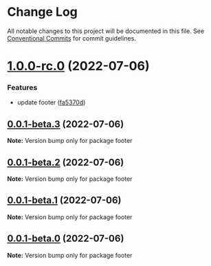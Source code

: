 # Change Log

All notable changes to this project will be documented in this file.
See [Conventional Commits](https://conventionalcommits.org) for commit guidelines.

# [1.0.0-rc.0](https://github.com/matthewgallo/releases-test/compare/v0.0.1-beta.4...v1.0.0-rc.0) (2022-07-06)


### Features

* update footer ([fa5370d](https://github.com/matthewgallo/releases-test/commit/fa5370d75ace199bfa58582ab488f9fd17cf2014))





## [0.0.1-beta.3](https://github.com/matthewgallo/releases-test/compare/v0.0.1-beta.2...v0.0.1-beta.3) (2022-07-06)

**Note:** Version bump only for package footer





## [0.0.1-beta.2](https://github.com/matthewgallo/releases-test/compare/v0.0.1-beta.1...v0.0.1-beta.2) (2022-07-06)

**Note:** Version bump only for package footer





## [0.0.1-beta.1](https://github.com/matthewgallo/releases-test/compare/v0.0.1-beta.0...v0.0.1-beta.1) (2022-07-06)

**Note:** Version bump only for package footer





## [0.0.1-beta.0](https://github.com/matthewgallo/releases-test/compare/v0.1.2...v0.0.1-beta.0) (2022-07-06)

**Note:** Version bump only for package footer
